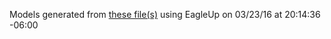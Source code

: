 Models generated from [these file(s)](https://raw.github.com/sparkfun/Bluetooth_Mate/546bc02b8f7ed5a74e4d443a4abe639c6b9b2086/Hardware/BluetoothMate.brd) using EagleUp on 03/23/16 at 20:14:36 -06:00
